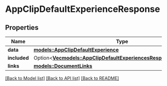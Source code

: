 # AppClipDefaultExperienceResponse

## Properties

Name | Type | Description | Notes
------------ | ------------- | ------------- | -------------
**data** | [**models::AppClipDefaultExperience**](AppClipDefaultExperience.md) |  | 
**included** | Option<[**Vec<models::AppClipDefaultExperiencesResponseIncludedInner>**](AppClipDefaultExperiencesResponse_included_inner.md)> |  | [optional]
**links** | [**models::DocumentLinks**](DocumentLinks.md) |  | 

[[Back to Model list]](../README.md#documentation-for-models) [[Back to API list]](../README.md#documentation-for-api-endpoints) [[Back to README]](../README.md)


